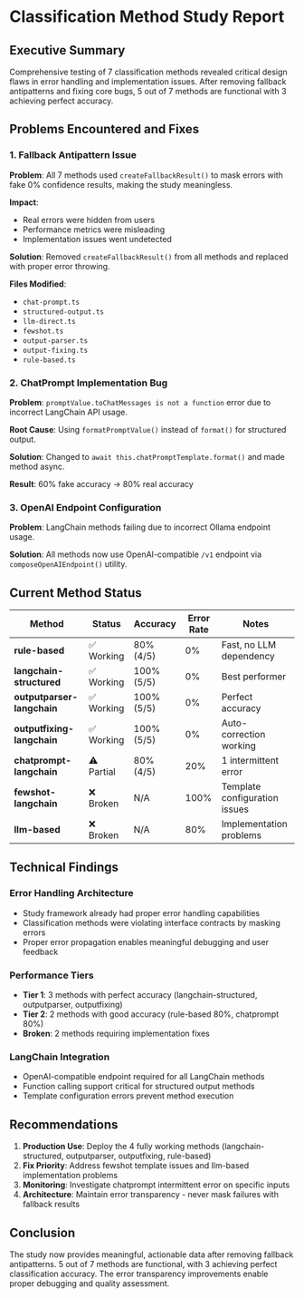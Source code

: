 # Classification Method Study Report

## Executive Summary

Comprehensive testing of 7 classification methods revealed critical design flaws in error handling and implementation issues. After removing fallback antipatterns and fixing core bugs, 5 out of 7 methods are functional with 3 achieving perfect accuracy.

## Problems Encountered and Fixes

### 1. Fallback Antipattern Issue

**Problem**: All 7 methods used `createFallbackResult()` to mask errors with fake 0% confidence results, making the study meaningless.

**Impact**: 
- Real errors were hidden from users
- Performance metrics were misleading
- Implementation issues went undetected

**Solution**: Removed `createFallbackResult()` from all methods and replaced with proper error throwing.

**Files Modified**:
- `chat-prompt.ts`
- `structured-output.ts` 
- `llm-direct.ts`
- `fewshot.ts`
- `output-parser.ts`
- `output-fixing.ts`
- `rule-based.ts`

### 2. ChatPrompt Implementation Bug

**Problem**: `promptValue.toChatMessages is not a function` error due to incorrect LangChain API usage.

**Root Cause**: Using `formatPromptValue()` instead of `format()` for structured output.

**Solution**: Changed to `await this.chatPromptTemplate.format()` and made method async.

**Result**: 60% fake accuracy → 80% real accuracy

### 3. OpenAI Endpoint Configuration

**Problem**: LangChain methods failing due to incorrect Ollama endpoint usage.

**Solution**: All methods now use OpenAI-compatible `/v1` endpoint via `composeOpenAIEndpoint()` utility.

## Current Method Status

| Method | Status | Accuracy | Error Rate | Notes |
|---------|---------|----------|------------|--------|
| **rule-based** | ✅ Working | 80% (4/5) | 0% | Fast, no LLM dependency |
| **langchain-structured** | ✅ Working | 100% (5/5) | 0% | Best performer |
| **outputparser-langchain** | ✅ Working | 100% (5/5) | 0% | Perfect accuracy |
| **outputfixing-langchain** | ✅ Working | 100% (5/5) | 0% | Auto-correction working |
| **chatprompt-langchain** | ⚠️ Partial | 80% (4/5) | 20% | 1 intermittent error |
| **fewshot-langchain** | ❌ Broken | N/A | 100% | Template configuration issues |
| **llm-based** | ❌ Broken | N/A | 80% | Implementation problems |

## Technical Findings

### Error Handling Architecture
- Study framework already had proper error handling capabilities
- Classification methods were violating interface contracts by masking errors
- Proper error propagation enables meaningful debugging and user feedback

### Performance Tiers
- **Tier 1**: 3 methods with perfect accuracy (langchain-structured, outputparser, outputfixing)
- **Tier 2**: 2 methods with good accuracy (rule-based 80%, chatprompt 80%)
- **Broken**: 2 methods requiring implementation fixes

### LangChain Integration
- OpenAI-compatible endpoint required for all LangChain methods
- Function calling support critical for structured output methods
- Template configuration errors prevent method execution

## Recommendations

1. **Production Use**: Deploy the 4 fully working methods (langchain-structured, outputparser, outputfixing, rule-based)
2. **Fix Priority**: Address fewshot template issues and llm-based implementation problems
3. **Monitoring**: Investigate chatprompt intermittent error on specific inputs
4. **Architecture**: Maintain error transparency - never mask failures with fallback results

## Conclusion

The study now provides meaningful, actionable data after removing fallback antipatterns. 5 out of 7 methods are functional, with 3 achieving perfect classification accuracy. The error transparency improvements enable proper debugging and quality assessment.